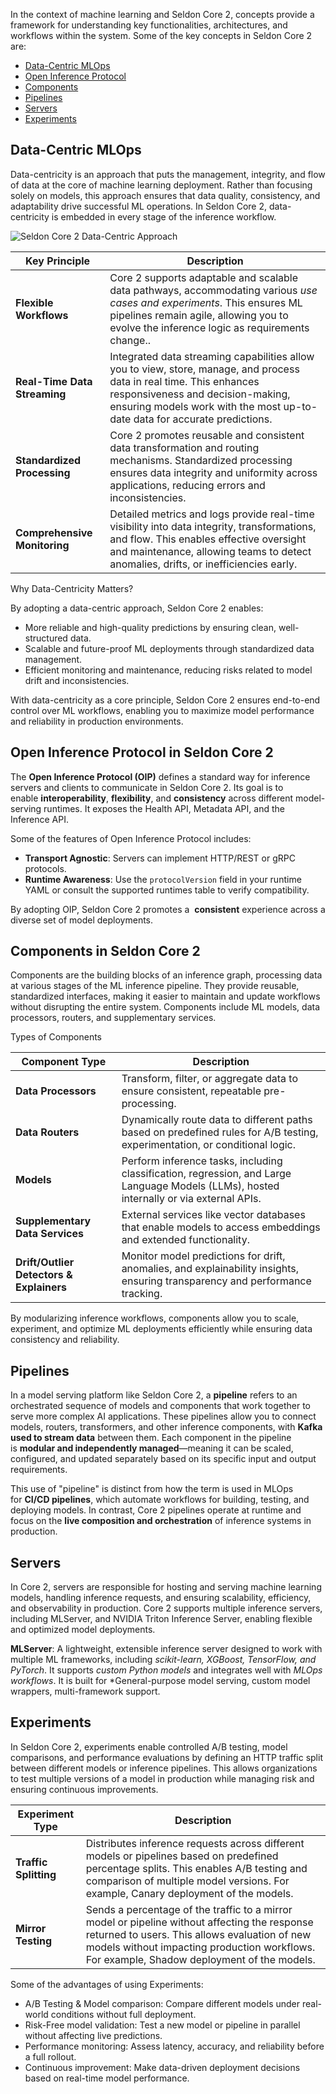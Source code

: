
In the context of machine learning and Seldon Core 2, concepts provide a framework for understanding key functionalities, architectures, and workflows within the system. Some of the key concepts in Seldon Core 2 are:

* [Data-Centric MLOps](#data-centric-mlops)
* [Open Inference Protocol](#open-inference-protocol-in-seldon-core-2)
* [Components](#components-in-seldon-core-2)
* [Pipelines](#pipelines)
* [Servers](#servers)
* [Experiments](#experiments)

## Data-Centric MLOps

Data-centricity is an approach that puts the management, integrity, and flow of data at the core of machine learning deployment. Rather than focusing solely on models, this approach ensures that data quality, consistency, and adaptability drive successful ML operations. In Seldon Core 2, data-centricity is embedded in every stage of the inference workflow.

![Seldon Core 2 Data-Centric Approach](./images/data-centric-approach.png)

| **Key Principle**          | **Description** |
|---------------------------|---------------|
| **Flexible Workflows**      | Core 2 supports adaptable and scalable data pathways, accommodating various *use cases and experiments*. This ensures ML pipelines remain agile, allowing you to evolve the inference logic as requirements change.. |
| **Real-Time Data Streaming** | Integrated data streaming capabilities allow you to view, store, manage, and process data in real time. This enhances responsiveness and decision-making, ensuring models work with the most up-to-date data for accurate predictions. |
| **Standardized Processing**  | Core 2 promotes reusable and consistent data transformation and routing mechanisms. Standardized processing ensures data integrity and uniformity across applications, reducing errors and inconsistencies. |
| **Comprehensive Monitoring** | Detailed metrics and logs provide real-time visibility into data integrity, transformations, and flow. This enables effective oversight and maintenance, allowing teams to detect anomalies, drifts, or inefficiencies early.|

Why Data-Centricity Matters?

By adopting a data-centric approach, Seldon Core 2 enables:
* More reliable and high-quality predictions by ensuring clean, well-structured data.
* Scalable and future-proof ML deployments through standardized data management.
* Efficient monitoring and maintenance, reducing risks related to model drift and inconsistencies.

With data-centricity as a core principle, Seldon Core 2 ensures end-to-end control over ML workflows, enabling you to maximize model performance and reliability in production environments.

## Open Inference Protocol in Seldon Core 2
The **Open Inference Protocol (OIP)** defines a standard way for inference servers and clients to communicate in Seldon Core 2. Its goal is to enable **interoperability**, **flexibility**, and **consistency** across different model-serving runtimes. It exposes the Health API, Metadata API, and the Inference API.

Some of the features of Open Inference Protocol includes:

- **Transport Agnostic**: Servers can implement HTTP/REST or  gRPC protocols.
- **Runtime Awareness**: Use the `protocolVersion` field in your runtime YAML or consult the supported runtimes table to verify compatibility.

By adopting OIP, Seldon Core 2 promotes a  **consistent** experience across a diverse set of model deployments.

## Components in Seldon Core 2
Components are the building blocks of an inference graph, processing data at various stages of the ML inference pipeline. They provide reusable, standardized interfaces, making it easier to maintain and update workflows without disrupting the entire system. Components include ML models, data processors, routers, and supplementary services.

Types of Components

| **Component Type**                     | **Description** |
|-----------------------------------------|---------------|
| **Data Processors**                     | Transform, filter, or aggregate data to ensure consistent, repeatable pre-processing. |
| **Data Routers**                         | Dynamically route data to different paths based on predefined rules for A/B testing, experimentation, or conditional logic. |
| **Models**                               | Perform inference tasks, including classification, regression, and Large Language Models (LLMs), hosted internally or via external APIs. |
| **Supplementary Data Services**         | External services like vector databases that enable models to access embeddings and extended functionality. |
| **Drift/Outlier Detectors & Explainers** | Monitor model predictions for drift, anomalies, and explainability insights, ensuring transparency and performance tracking. |

By modularizing inference workflows, components allow you to scale, experiment, and optimize ML deployments efficiently while ensuring data consistency and reliability. 


## Pipelines

In a model serving platform like Seldon Core 2, a **pipeline** refers to an orchestrated sequence of models and components that work together to serve more complex AI applications. These pipelines allow you to connect models, routers, transformers, and other inference components, with **Kafka used to stream data** between them. Each component in the pipeline is **modular and independently managed**—meaning it can be scaled, configured, and updated separately based on its specific input and output requirements.

This use of "pipeline" is distinct from how the term is used in MLOps for **CI/CD pipelines**, which automate workflows for building, testing, and deploying models. In contrast, Core 2 pipelines operate at runtime and focus on the **live composition and orchestration** of inference systems in production.

## Servers
In Core 2, servers are responsible for hosting and serving machine learning models, handling inference requests, and ensuring scalability, efficiency, and observability in production. Core 2 supports multiple inference servers, including MLServer, and NVIDIA Triton Inference Server, enabling flexible and optimized model deployments.

**MLServer**: A lightweight, extensible inference server designed to work with multiple ML frameworks, including *scikit-learn, XGBoost, TensorFlow, and PyTorch*. It supports *custom Python models* and integrates well with *MLOps workflows*. It is built for *General-purpose model serving, custom model wrappers, multi-framework support.

## Experiments

In Seldon Core 2, experiments enable controlled A/B testing, model comparisons, and performance evaluations by defining an HTTP traffic split between different models or inference pipelines. This allows organizations to test multiple versions of a model in production while managing risk and ensuring continuous improvements.

| **Experiment Type**  | **Description** |
|----------------------|----------------|
| **Traffic Splitting** | Distributes inference requests across different models or pipelines based on predefined percentage splits. This enables A/B testing and comparison of multiple model versions. For example, Canary deployment of the models.|
| **Mirror Testing** | Sends a percentage of the traffic to a mirror model or pipeline without affecting the response returned to users. This allows evaluation of new models without impacting production workflows. For example, Shadow deployment of the models. |

Some of the advantages of using Experiments:
- A/B Testing & Model comparison: Compare different models under real-world conditions without full deployment.
- Risk-Free model validation: Test a new model or pipeline in parallel without affecting live predictions.
- Performance monitoring: Assess latency, accuracy, and reliability before a full rollout.
- Continuous improvement: Make data-driven deployment decisions based on real-time model performance.

